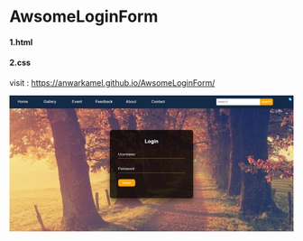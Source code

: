 # AwsomeLoginForm

#### 1.html
#### 2.css

visit : https://anwarkamel.github.io/AwsomeLoginForm/

![Sign Up](assets/img2.jpg)
